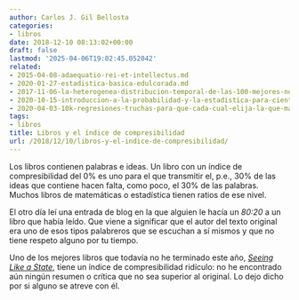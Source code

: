 ```yaml
---
author: Carlos J. Gil Bellosta
categories:
- libros
date: 2018-12-10 08:13:02+00:00
draft: false
lastmod: '2025-04-06T19:02:45.052042'
related:
- 2015-04-08-adaequatio-rei-et-intellectus.md
- 2020-01-27-estadistica-basica-edulcorada.md
- 2017-11-06-la-heterogenea-distribucion-temporal-de-las-100-mejores-novelas-segun-le-monde.md
- 2020-10-15-introduccion-a-la-probabilidad-y-la-estadistica-para-cientificos-de-datos-primera-entrega.md
- 2020-04-03-10k-regresiones-truchas-para-que-cada-cual-elija-la-que-mas-le-cuadre.md
tags:
- libros
title: Libros y el índice de compresibilidad
url: /2018/12/10/libros-y-el-indice-de-compresibilidad/
---
```


Los libros contienen palabras e ideas. Un libro con un índice de compresibilidad del 0% es uno para el que transmitir el, p.e., 30% de las ideas que contiene hacen falta, como poco, el 30% de las palabras. Muchos libros de matemáticas o estadística tienen ratios de ese nivel.

El otro día leí una entrada de blog en la que alguien le hacía un _80:20_ a un libro que había leído. Que viene a significar que el autor del texto original era uno de esos tipos palabreros que se escuchan a sí mismos y que no tiene respeto alguno por tu tiempo.

Uno de los mejores libros que todavía no he terminado este año, [_Seeing Like a State_](https://en.wikipedia.org/wiki/Seeing_Like_a_State), tiene un índice de compresibilidad ridículo: no he encontrado aún ningún resumen o crítica que no sea superior al original. Lo dejo dicho por si alguno se atreve con él.